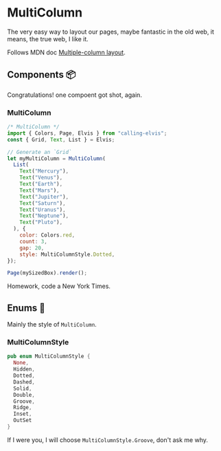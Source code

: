 # MultiColumn

The very easy way to layout our pages, maybe fantastic in the old web, it means, the true web, I like it. 

Follows MDN doc [Multiple-column layout][1].

## Components 📦

Congratulations! one compoent got shot, again.

### MultiColumn
```js
/* MultiColumn */
import { Colors, Page, Elvis } from "calling-elvis";
const { Grid, Text, List } = Elvis;

// Generate an `Grid`
let myMultiColumn = MultiColumn(
  List(
    Text("Mercury"),
    Text("Venus"),
    Text("Earth"),
    Text("Mars"),
    Text("Jupiter"),
    Text("Saturn"),
    Text("Uranus"),
    Text("Neptune"),
    Text("Pluto"),
  ), {
    color: Colors.red,
    count: 3,
    gap: 20,
    style: MultiColumnStyle.Dotted,
});

Page(mySizedBox).render();
```

Homework, code a New York Times.

## Enums 🍩

Mainly the style of `MultiColumn`.

### MultiColumnStyle
```rust
pub enum MultiColumnStyle {
  None,
  Hidden,
  Dotted,
  Dashed,
  Solid,
  Double,
  Groove,
  Ridge,
  Inset,
  OutSet
}
```

If I were you, I will choose `MultiColumnStyle.Groove`, don't ask me why.

[1]: https://developer.mozilla.org/en-US/docs/Learn/CSS/CSS_layout/Multiple-column_Layout
